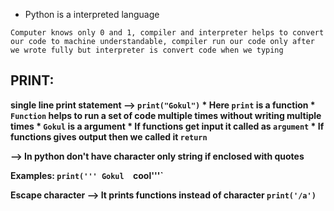 * Python is a interpreted language

`Computer knows only 0 and 1, compiler and interpreter helps to convert our code to machine understandable, compiler run our code only after we wrote fully but interpreter is convert code when we typing`

## PRINT:

<b>single line print statement --> `print("Gokul")`
		* Here `print` is a function
			* `Function` helps to run a set of code multiple times without writing multiple times 
		* `Gokul` is a argument
			* If functions get input it called as `argument`
			* If functions gives output then we called it `return`

--> In python don't have character only string if enclosed with quotes

Examples:
	`print(''' Gokul 
	`cool'''`

<b>Escape character</b> --> It prints functions instead of character
	`print('/a')`
